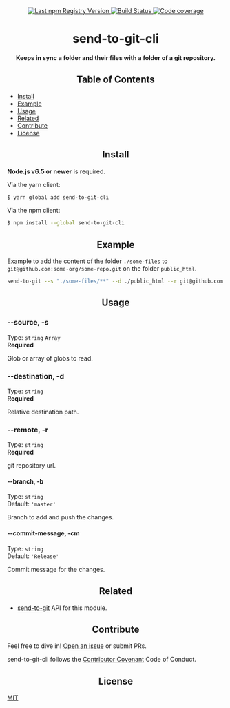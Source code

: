 <div align="center">
  <a href="https://www.npmjs.com/package/send-to-git-cli">
    <img src="https://img.shields.io/npm/v/send-to-git-cli.svg?maxAge=86400" alt="Last npm Registry Version">
  </a>
  <a href="https://travis-ci.org/ramasilveyra/send-to-git-cli?branch=master">
    <img src="https://travis-ci.org/ramasilveyra/send-to-git-cli.svg?branch=master" alt="Build Status">
  </a>
  <a href="https://codecov.io/github/ramasilveyra/send-to-git-cli?branch=master">
    <img src="https://img.shields.io/codecov/c/github/ramasilveyra/send-to-git-cli.svg?branch=master" alt="Code coverage">
  </a>
</div>

<h1 align="center">send-to-git-cli</h1>

<p align="center"><b>Keeps in sync a folder and their files with a folder of a git repository.</b></p>

<h2 align="center">Table of Contents</h2>

- [Install](#install)
- [Example](#example)
- [Usage](#usage)
- [Related](#related)
- [Contribute](#contribute)
- [License](#license)

<h2 align="center">Install</h2>

**Node.js v6.5 or newer** is required.

Via the yarn client:

```bash
$ yarn global add send-to-git-cli
```

Via the npm client:

```bash
$ npm install --global send-to-git-cli
```

<h2 align="center">Example</h2>

Example to add the content of the folder `./some-files` to `git@github.com:some-org/some-repo.git` on the folder `public_html`.

```bash
send-to-git --s "./some-files/**" --d ./public_html --r git@github.com:some-org/some-repo.git
```

<h2 align="center">Usage</h2>

### --source, -s

Type: `string` `Array`<br>
**Required**

Glob or array of globs to read.

### --destination, -d

Type: `string`<br>
**Required**

Relative destination path.

### --remote, -r

Type: `string`<br>
**Required**

git repository url.

#### --branch, -b

Type: `string`<br>
Default: `'master'`

Branch to add and push the changes.

#### --commit-message, -cm

Type: `string`<br>
Default: `'Release'`

Commit message for the changes.

<h2 align="center">Related</h2>

- [send-to-git](https://github.com/ramasilveyra/send-to-git) API for this module.

<h2 align="center">Contribute</h2>

Feel free to dive in! [Open an issue](https://github.com/ramasilveyra/send-to-git-cli/issues/new) or submit PRs.

send-to-git-cli follows the [Contributor Covenant](http://contributor-covenant.org/version/1/3/0/) Code of Conduct.

<h2 align="center">License</h2>

[MIT](LICENSE.md)
